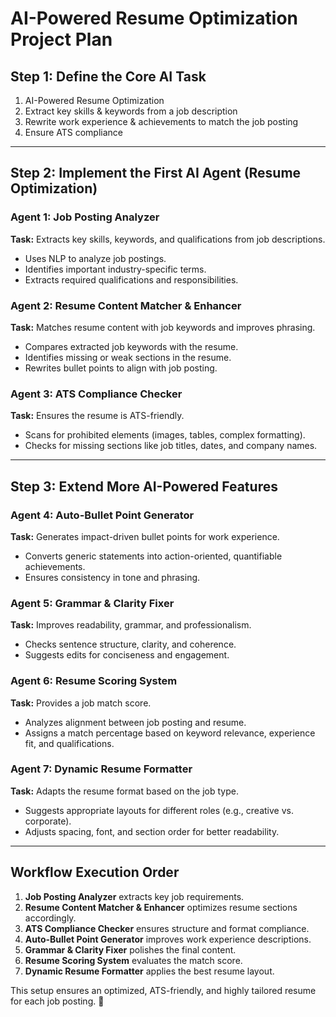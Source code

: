 # AI-Powered Resume Optimization Project Plan

## **Step 1: Define the Core AI Task**
1. AI-Powered Resume Optimization
2. Extract key skills & keywords from a job description
3. Rewrite work experience & achievements to match the job posting
4. Ensure ATS compliance

---

## **Step 2: Implement the First AI Agent (Resume Optimization)**

### **Agent 1: Job Posting Analyzer**
**Task:** Extracts key skills, keywords, and qualifications from job descriptions.
- Uses NLP to analyze job postings.
- Identifies important industry-specific terms.
- Extracts required qualifications and responsibilities.

### **Agent 2: Resume Content Matcher & Enhancer**
**Task:** Matches resume content with job keywords and improves phrasing.
- Compares extracted job keywords with the resume.
- Identifies missing or weak sections in the resume.
- Rewrites bullet points to align with job posting.

### **Agent 3: ATS Compliance Checker**
**Task:** Ensures the resume is ATS-friendly.
- Scans for prohibited elements (images, tables, complex formatting).
- Checks for missing sections like job titles, dates, and company names.

---

## **Step 3: Extend More AI-Powered Features**

### **Agent 4: Auto-Bullet Point Generator**
**Task:** Generates impact-driven bullet points for work experience.
- Converts generic statements into action-oriented, quantifiable achievements.
- Ensures consistency in tone and phrasing.

### **Agent 5: Grammar & Clarity Fixer**
**Task:** Improves readability, grammar, and professionalism.
- Checks sentence structure, clarity, and coherence.
- Suggests edits for conciseness and engagement.

### **Agent 6: Resume Scoring System**
**Task:** Provides a job match score.
- Analyzes alignment between job posting and resume.
- Assigns a match percentage based on keyword relevance, experience fit, and qualifications.

### **Agent 7: Dynamic Resume Formatter**
**Task:** Adapts the resume format based on the job type.
- Suggests appropriate layouts for different roles (e.g., creative vs. corporate).
- Adjusts spacing, font, and section order for better readability.

---

## **Workflow Execution Order**
1. **Job Posting Analyzer** extracts key job requirements.
2. **Resume Content Matcher & Enhancer** optimizes resume sections accordingly.
3. **ATS Compliance Checker** ensures structure and format compliance.
4. **Auto-Bullet Point Generator** improves work experience descriptions.
5. **Grammar & Clarity Fixer** polishes the final content.
6. **Resume Scoring System** evaluates the match score.
7. **Dynamic Resume Formatter** applies the best resume layout.

This setup ensures an optimized, ATS-friendly, and highly tailored resume for each job posting. 🚀
